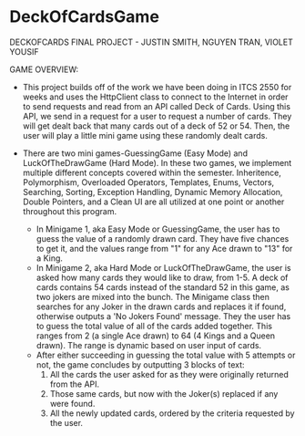 # DeckOfCardsGame

 DECKOFCARDS FINAL PROJECT - JUSTIN SMITH, NGUYEN TRAN, VIOLET YOUSIF 
 
 GAME OVERVIEW:
 
- This project builds off of the work we have been doing in ITCS 2550 for weeks and uses the HttpClient class to connect to the Internet in order to send requests and read from an API called Deck of Cards. Using this API, we send in a request for a user to request a number of cards. They will get dealt back that many cards out of a deck of 52 or 54. Then, the user will play a little mini game using these randomly dealt cards.

- There are two mini games-GuessingGame (Easy Mode) and LuckOfTheDrawGame (Hard Mode). In these two games, we implement multiple different concepts covered within the semester. Inheritence, Polymorphism, Overloaded Operators, Templates, Enums, Vectors, Searching, Sorting, Exception Handling, Dynamic Memory Allocation, Double Pointers, and a Clean UI are all utilized at one point or another throughout this program.
  - In Minigame 1, aka Easy Mode or GuessingGame, the user has to guess the value of a randomly drawn card. They have five chances to get it, and the values range from "1" for any Ace drawn to "13" for a King.
  - In Minigame 2, aka Hard Mode or LuckOfTheDrawGame, the user is asked how many cards they would like to draw, from 1-5. A deck of cards contains 54 cards instead of the standard 52 in this game, as two jokers are mixed into the bunch. The Minigame class then searches for any Joker in the drawn cards and replaces it if found, otherwise outputs a 'No Jokers Found' message. They the user has to guess the total value of all of the cards added together. This ranges from  2 (a single Ace drawn) to 64 (4 Kings and a Queen drawn). The range is dynamic based on user input of cards.
  - After either succeeding in guessing the total value with 5 attempts or not, the game concludes by outputting 3 blocks of text:
    1. All the cards the user asked for as they were originally returned from the API.
    2. Those same cards, but now with the Joker(s) replaced if any were found.
    3. All the newly updated cards, ordered by the criteria requested by the user.
